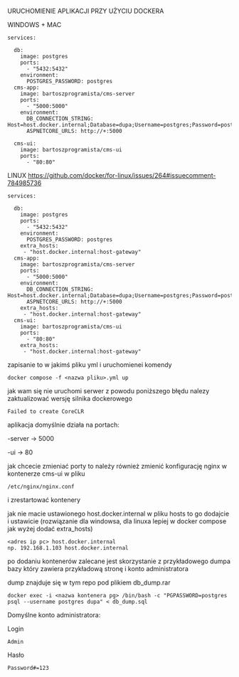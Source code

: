 URUCHOMIENIE APLIKACJI PRZY UŻYCIU DOCKERA

WINDOWS + MAC
```
services:

  db:
    image: postgres
    ports:
      - "5432:5432"
    environment:
      POSTGRES_PASSWORD: postgres
  cms-app:
    image: bartoszprogramista/cms-server
    ports:
      - "5000:5000"
    environment:
      DB_CONNECTION_STRING: Host=host.docker.internal;Database=dupa;Username=postgres;Password=postgres
      ASPNETCORE_URLS: http://+:5000
      
  cms-ui:
    image: bartoszprogramista/cms-ui
    ports:
      - "80:80"
```
LINUX
https://github.com/docker/for-linux/issues/264#issuecomment-784985736
```
services:

  db:
    image: postgres
    ports:
      - "5432:5432"
    environment:
      POSTGRES_PASSWORD: postgres
    extra_hosts:
     - "host.docker.internal:host-gateway"
  cms-app:
    image: bartoszprogramista/cms-server
    ports:
      - "5000:5000"
    environment:
      DB_CONNECTION_STRING: Host=host.docker.internal;Database=dupa;Username=postgres;Password=postgres
      ASPNETCORE_URLS: http://+:5000
    extra_hosts:
     - "host.docker.internal:host-gateway"
  cms-ui:
    image: bartoszprogramista/cms-ui
    ports:
      - "80:80"
    extra_hosts:
     - "host.docker.internal:host-gateway"
```
zapisanie to w jakimś pliku yml i uruchomienei komendy
```
docker compose -f <nazwa pliku>.yml up
```
jak wam się nie uruchomi serwer z powodu poniższego błędu nalezy zaktualizować wersję silnika dockerowego 
```
Failed to create CoreCLR
```

aplikacja domyślnie działa na portach:

-server -> 5000

-ui -> 80

jak chcecie zmieniać porty to należy również zmienić konfigurację nginx w kontenerze cms-ui w pliku
```
/etc/nginx/nginx.conf
```
i zrestartować kontenery

jak nie macie ustawionego host.docker.internal w pliku hosts to go dodajcie i ustawicie (rozwiązanie dla windowsa, dla linuxa lepiej w docker compose jak wyżej dodać extra_hosts)
```
<adres ip pc> host.docker.internal 
np. 192.168.1.103 host.docker.internal
```

po dodaniu kontenerów zalecane jest skorzystanie z przykładowego dumpa bazy który zawiera przykładową stronę i konto administratora

dump znajduje się w tym repo pod plikiem db_dump.rar
```
docker exec -i <nazwa kontenera pg> /bin/bash -c "PGPASSWORD=postgres psql --username postgres dupa" < db_dump.sql
```
Domyślne konto administratora:

Login
```
Admin
```
Hasło
```
Password#=123
```
